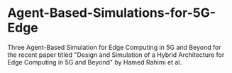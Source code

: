 # Agent-Based-Simulations-for-5G-Edge
Three Agent-Based Simulation for Edge Computing in 5G and Beyond for the recent paper titled "Design and Simulation of a Hybrid Architecture for Edge Computing in 5G and Beyond" by Hamed Rahimi et al. 
